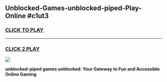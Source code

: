 
## Unblocked-Games-unblocked-piped-Play-Online #c1ut3
<h3>
<a href="https://news.freeplayer.one?title=unblocked-piped&ref=3">CLICK TO PLAY</a></h3>
<hr>

<h3>
<a href="https://news.freeplayer.one?title=unblocked-piped&ref=3">CLICK 2 PLAY</a>
  
</h3>

<a href="https://news.freeplayer.one?title=unblocked-piped&ref=3"><img src="https://clearcache.store/games.png"></a>


**unblocked-piped games unblocked: Your Gateway to Fun and Accessible Online Gaming**
